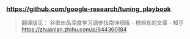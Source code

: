 ###  https://github.com/google-research/tuning_playbook
> 翻译版见： 谷歌出品深度学习调参指南详细版 - 杨旭东的文章 - 知乎 https://zhuanlan.zhihu.com/p/644360184
